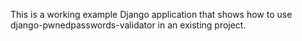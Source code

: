 This is a working example Django application that shows how to use django-pwnedpasswords-validator in an existing project.
